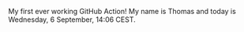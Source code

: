 My first ever working GitHub Action!
My name is Thomas and today is Wednesday, 6 September, 14:06 CEST. 
